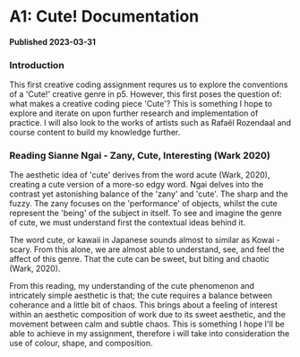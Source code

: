 # A1: Cute! Documentation
#### Published 2023-03-31
### Introduction 
This first creative coding assignment requres us to explore the conventions of a 'Cute!' creative genre in p5. However, this first poses the question of: what makes a creative coding piece 'Cute'? This is something I hope to explore and iterate on upon further research and implementation of practice. I will also look to the works of artists such as Rafaël Rozendaal and course content to build my knowledge further.

### Reading Sianne Ngai - Zany, Cute, Interesting (Wark 2020)

The aesthetic idea of 'cute' derives from the word acute (Wark, 2020), creating a cute version of a more-so edgy word. Ngai delves into the contrast yet astonishing balance of the 'zany' and 'cute'. The sharp and the fuzzy. The zany focuses on the 'performance' of objects, whilst the cute represent the 'being' of the subject in itself. To see and imagine the genre of cute, we must understand first the contextual ideas behind it.

The word cute, or kawaii in Japanese sounds almost to similar as Kowai - scary. From this alone, we are almost able to understand, see, and feel the affect of this genre. That the cute can be sweet, but biting and chaotic (Wark, 2020).

From this reading, my understanding of the cute phenomenon and intricately simple aesthetic is that; the cute requires a balance between coherance and a little bit of chaos. This brings about a feeling of interest within an aesthetic composition of work due to its sweet aesthetic, and the movement between calm and subtle chaos. This is something I hope I'll be able to achieve in my assignment, therefore i will take into consideration the use of colour, shape, and composition.